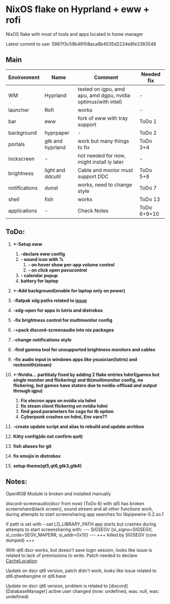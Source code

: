 # NixOS flake on Hyprland + eww + rofi

NixOS flake with most of tools and apps located in home manager

Latest commit to use: 5987f3c59b49108aca8b4535d2234e8fe3383548

## Main
| Environment | Name | Comment | Needed fix |
|-----|-----|-----|-----|
| WM | Hyprland | tested on igpu, amd apu, amd dgpu, nvidia optimus(with intel) | - |
| launcher | Rofi | works | - |
| bar | eww | fork of eww with tray support | ToDo 1 |
| background | hyprpaper | - | ToDo 2 |
| portals | gtk and hyprland | work but many things to fix | ToDo 3+4 |
| lockscreen | - | not needed for now, might install ly later | - |
| brightness | light and ddcutil | Cable and monior must support DDC | ToDo 5+8 |
| notifications | dunst | works, need to change style | ToDo 7 |
| shell | fish | works | ToDo 13 |
| applications | - | Check Notes | ToDo 6+9+10 |



## ToDo:

1. **+-Setup eww**
    1. **-declare eww config**
    3. **- sound icon with %**
        1. **- on hover show per-app volume control**
        2. **- on click open pavucontrol**
    4. **- calendar popup**
    5. **battery for laptop**

2. **+-Add background(enable for laptop only on power)**

3. **-flatpak xdg paths related to [issue](https://github.com/flatpak/xdg-desktop-portal-gtk/issues/440)**  

4. **-xdg-open for apps in lutris and distrobox**

5. **-fix brightness control for multimonitor config**

6. **-+pack discord-screenaudio into nix packages**

7. **-change notifications style**

8. **-find gamma tool for unsupported brightness monitors and cables**

9. **-fix audio input in windows apps like yousician(lutris) and rocksmith(steam)**

10. **+-Nvidia... partitialy fixed by adding 2 flake entries hdm1(games but single monitor and flickering) and tb(multimonitor config, no flickering, but games have staters due to nvidia-offload and output through igpu)**
    1. **Fix elecron apps on nvidia via hdmi**
    2. **fix steam client flickering on nvidia hdmi**
    3. **find good parameters for csgo for tb option**
    4. **Cyberpunk crashes on hdmi, Env vars??**

11. **-create update script and alias to rebuild and update archbox**

12. **Kitty config(do not confirm quit)**

13. **fish aliases for git**

14. **fix emojis in distrobox**

15. **setup theme(qt5,qt6,gtk3,gtk4)**

## Notes:

OpenRGB Module is broken and installed manually

discord-screenaudio(dscr from now) (ToDo 6) with qt5 has broken screenshare(black screen), sound stream and all other functions work,
during attempts to start screensharing app searches for libpipewire-0.2.so.1

If path is set with --set LD_LIBRARY_PATH app starts but crashes during attempts to start screensharing with:
--- SIGSEGV {si_signo=SIGSEGV, si_code=SEGV_MAPERR, si_addr=0x10} ---
+++ killed by SIGSEGV (core dumped) +++

With qt6 dscr works, but doesn't save login session, looks like issue is related to lack of premissions to write. Patch needed to declare [CacheLocation](https://doc.qt.io/qtforpython-6/PySide6/QtWebEngineCore/QWebEngineProfile.html#PySide6.QtWebEngineCore.PySide6.QtWebEngineCore.QWebEngineProfile.defaultProfile)

Update on dscr qt6 version, patch didn't work, looks like issue related to qt6.qtwebengine or qt6.base

Update on dscr qt6 version, problem is related to \[discord\] \[DatabaseManager\] active user changed (now: undefined, was: null, was: undefined)
